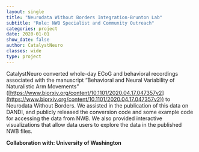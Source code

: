 ```yaml
---
layout: single
title: "Neurodata Without Borders Integration-Brunton Lab"
subtitle: "Role: NWB Specialist and Community Outreach"
categories: project
date: 2020-01-01
show_date: false
author: CatalystNeuro
classes: wide
type: project
---
```


CatalystNeuro converted whole-day ECoG and behavioral recordings associated with the manuscript “Behavioral and Neural Variability of Naturalistic Arm Movements” ([https://www.biorxiv.org/content/10.1101/2020.04.17.047357v2](https://www.biorxiv.org/content/10.1101/2020.04.17.047357v2)) to Neurodata Without Borders. We assisted in the publication of this data on DANDI, and publicly released the conversion code and some example code for accessing the data from NWB. We also provided interactive visualizations that allow data users to explore the data in the published NWB files.

<strong>Collaboration with: University of Washington<strong>